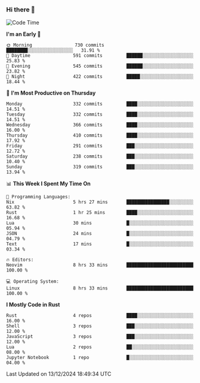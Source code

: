### Hi there 👋
<!--START_SECTION:waka-->
![Code Time](http://img.shields.io/badge/Code%20Time-352%20hrs%2022%20mins-blue)

**I'm an Early 🐤** 

```text
🌞 Morning                730 commits         ████████░░░░░░░░░░░░░░░░░   31.91 % 
🌆 Daytime                591 commits         ██████░░░░░░░░░░░░░░░░░░░   25.83 % 
🌃 Evening                545 commits         ██████░░░░░░░░░░░░░░░░░░░   23.82 % 
🌙 Night                  422 commits         █████░░░░░░░░░░░░░░░░░░░░   18.44 % 
```
📅 **I'm Most Productive on Thursday** 

```text
Monday                   332 commits         ████░░░░░░░░░░░░░░░░░░░░░   14.51 % 
Tuesday                  332 commits         ████░░░░░░░░░░░░░░░░░░░░░   14.51 % 
Wednesday                366 commits         ████░░░░░░░░░░░░░░░░░░░░░   16.00 % 
Thursday                 410 commits         ████░░░░░░░░░░░░░░░░░░░░░   17.92 % 
Friday                   291 commits         ███░░░░░░░░░░░░░░░░░░░░░░   12.72 % 
Saturday                 238 commits         ███░░░░░░░░░░░░░░░░░░░░░░   10.40 % 
Sunday                   319 commits         ███░░░░░░░░░░░░░░░░░░░░░░   13.94 % 
```


📊 **This Week I Spent My Time On** 

```text
💬 Programming Languages: 
Nix                      5 hrs 27 mins       ████████████████░░░░░░░░░   63.82 % 
Rust                     1 hr 25 mins        ████░░░░░░░░░░░░░░░░░░░░░   16.68 % 
Lua                      30 mins             █░░░░░░░░░░░░░░░░░░░░░░░░   05.94 % 
JSON                     24 mins             █░░░░░░░░░░░░░░░░░░░░░░░░   04.79 % 
Text                     17 mins             █░░░░░░░░░░░░░░░░░░░░░░░░   03.34 % 

🔥 Editors: 
Neovim                   8 hrs 33 mins       █████████████████████████   100.00 % 

💻 Operating System: 
Linux                    8 hrs 33 mins       █████████████████████████   100.00 % 
```

**I Mostly Code in Rust** 

```text
Rust                     4 repos             ████░░░░░░░░░░░░░░░░░░░░░   16.00 % 
Shell                    3 repos             ███░░░░░░░░░░░░░░░░░░░░░░   12.00 % 
JavaScript               3 repos             ███░░░░░░░░░░░░░░░░░░░░░░   12.00 % 
Lua                      2 repos             ██░░░░░░░░░░░░░░░░░░░░░░░   08.00 % 
Jupyter Notebook         1 repo              █░░░░░░░░░░░░░░░░░░░░░░░░   04.00 % 
```




 Last Updated on 13/12/2024 18:49:34 UTC
<!--END_SECTION:waka-->

<!--
**YoganshSharma/YoganshSharma** is a ✨ _special_ ✨ repository because its `README.md` (this file) appears on your GitHub profile.

Here are some ideas to get you started:

- 🔭 I’m currently working on ...
- 🌱 I’m currently learning ...
- 👯 I’m looking to collaborate on ...
- 🤔 I’m looking for help with ...
- 💬 Ask me about ...
- 📫 How to reach me: ...
- 😄 Pronouns: ...
- ⚡ Fun fact: ...
-->
